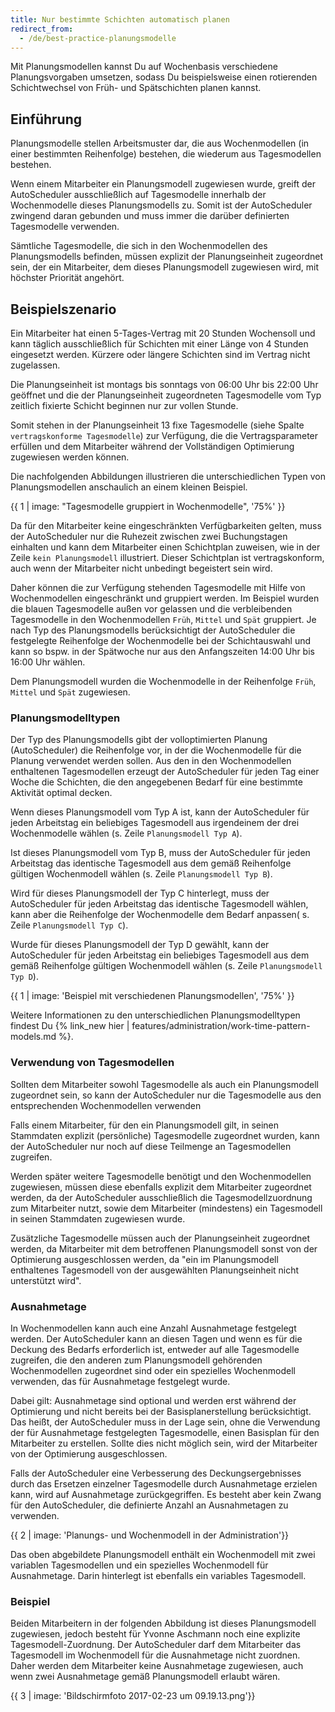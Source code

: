 ```yaml
---
title: Nur bestimmte Schichten automatisch planen
redirect_from:
  - /de/best-practice-planungsmodelle
---
```


Mit Planungsmodellen kannst Du auf Wochenbasis verschiedene Planungsvorgaben umsetzen, sodass Du beispielsweise einen rotierenden Schichtwechsel von Früh- und Spätschichten planen kannst.

## Einführung

Planungsmodelle stellen Arbeitsmuster dar, die aus Wochenmodellen (in einer bestimmten Reihenfolge) bestehen, die wiederum aus Tagesmodellen bestehen.

Wenn einem Mitarbeiter ein Planungsmodell zugewiesen wurde, greift der AutoScheduler ausschließlich auf Tagesmodelle innerhalb der Wochenmodelle dieses Planungsmodells zu. Somit ist der AutoScheduler zwingend daran gebunden und muss immer die darüber definierten Tagesmodelle verwenden.

Sämtliche Tagesmodelle, die sich in den Wochenmodellen des Planungsmodells befinden, müssen explizit der Planungseinheit zugeordnet sein, der ein Mitarbeiter, dem dieses Planungsmodell zugewiesen wird, mit höchster Priorität angehört.

## Beispielszenario

Ein Mitarbeiter hat einen 5-Tages-Vertrag mit 20 Stunden Wochensoll und kann täglich ausschließlich für Schichten mit einer Länge von 4 Stunden eingesetzt werden. Kürzere oder längere Schichten sind im Vertrag nicht zugelassen.

Die Planungseinheit ist montags bis sonntags von 06:00 Uhr bis 22:00 Uhr geöffnet und die der Planungseinheit zugeordneten Tagesmodelle vom Typ zeitlich fixierte Schicht beginnen nur zur vollen Stunde.

Somit stehen in der Planungseinheit 13 fixe Tagesmodelle (siehe Spalte `vertragskonforme Tagesmodelle`) zur Verfügung, die die Vertragsparameter erfüllen und dem Mitarbeiter während der Vollständigen Optimierung zugewiesen werden können.

Die nachfolgenden Abbildungen illustrieren die unterschiedlichen Typen von Planungsmodellen anschaulich an einem kleinen Beispiel.


{{ 1 | image: "Tagesmodelle gruppiert in Wochenmodelle", '75%' }}

Da für den Mitarbeiter keine eingeschränkten Verfügbarkeiten gelten, muss der AutoScheduler nur die Ruhezeit zwischen zwei Buchungstagen einhalten und kann dem Mitarbeiter einen Schichtplan zuweisen, wie in der Zeile `kein Planungsmodell` illustriert. Dieser Schichtplan ist vertragskonform, auch wenn der Mitarbeiter nicht unbedingt begeistert sein wird.

Daher können die zur Verfügung stehenden Tagesmodelle mit Hilfe von Wochenmodellen eingeschränkt und gruppiert werden. Im Beispiel wurden die blauen Tagesmodelle außen vor gelassen und die verbleibenden Tagesmodelle in den Wochenmodellen `Früh`, `Mittel` und `Spät` gruppiert. Je nach Typ des Planungsmodells berücksichtigt der AutoScheduler die festgelegte Reihenfolge der Wochenmodelle bei der Schichtauswahl und kann so bspw. in der Spätwoche nur aus den Anfangszeiten 14:00 Uhr bis 16:00 Uhr wählen.

Dem Planungsmodell wurden die Wochenmodelle in der Reihenfolge `Früh`, `Mittel` und `Spät` zugewiesen.

### Planungsmodelltypen

Der Typ des Planungsmodells gibt der volloptimierten Planung (AutoScheduler) die Reihenfolge vor, in der die Wochenmodelle für die Planung verwendet werden sollen. Aus den in den Wochenmodellen enthaltenen Tagesmodellen erzeugt der AutoScheduler für jeden Tag einer Woche die Schichten, die den angegebenen Bedarf für eine bestimmte Aktivität optimal decken.

Wenn dieses Planungsmodell vom Typ A ist, kann der AutoScheduler für jeden Arbeitstag ein beliebiges Tagesmodell aus irgendeinem der drei Wochenmodelle wählen (s. Zeile `Planungsmodell Typ A`).

Ist dieses Planungsmodell vom Typ B, muss der AutoScheduler für jeden Arbeitstag das identische Tagesmodell aus dem gemäß Reihenfolge gültigen Wochenmodell wählen (s. Zeile `Planungsmodell Typ B`).

Wird für dieses Planungsmodell der Typ C hinterlegt, muss der AutoScheduler für jeden Arbeitstag das identische Tagesmodell wählen, kann aber die Reihenfolge der Wochenmodelle dem Bedarf anpassen( s. Zeile `Planungsmodell Typ C`).

Wurde für dieses Planungsmodell der Typ D gewählt, kann der AutoScheduler für jeden Arbeitstag ein beliebiges Tagesmodell aus dem gemäß Reihenfolge gültigen Wochenmodell wählen (s. Zeile `Planungsmodell Typ D`).

{{ 1 | image: 'Beispiel mit verschiedenen Planungsmodellen', '75%' }}

Weitere Informationen zu den unterschiedlichen Planungsmodelltypen findest Du {% link_new hier | features/administration/work-time-pattern-models.md %}.

### Verwendung von Tagesmodellen

Sollten dem Mitarbeiter sowohl Tagesmodelle als auch ein Planungsmodell zugeordnet sein, so kann der AutoScheduler nur die Tagesmodelle aus den entsprechenden Wochenmodellen verwenden

Falls einem Mitarbeiter, für den ein Planungsmodell gilt, in seinen Stammdaten explizit (persönliche) Tagesmodelle zugeordnet wurden, kann der AutoScheduler nur noch auf diese Teilmenge an Tagesmodellen zugreifen.

Werden später weitere Tagesmodelle benötigt und den Wochenmodellen zugewiesen, müssen diese ebenfalls explizit dem Mitarbeiter zugeordnet werden, da der AutoScheduler ausschließlich die Tagesmodellzuordnung zum Mitarbeiter nutzt, sowie dem Mitarbeiter (mindestens) ein Tagesmodell in seinen Stammdaten zugewiesen wurde.

Zusätzliche Tagesmodelle müssen auch der Planungseinheit zugeordnet werden, da Mitarbeiter mit dem betroffenen Planungsmodell sonst von der Optimierung ausgeschlossen werden, da "ein im Planungsmodell enthaltenes Tagesmodell von der ausgewählten Planungseinheit nicht unterstützt wird".

### Ausnahmetage

In Wochenmodellen kann auch eine Anzahl Ausnahmetage festgelegt werden. Der AutoScheduler kann an diesen Tagen und wenn es für die Deckung des Bedarfs erforderlich ist, entweder auf alle Tagesmodelle zugreifen, die den anderen zum Planungsmodell gehörenden Wochenmodellen zugeordnet sind oder ein spezielles Wochenmodell verwenden, das für Ausnahmetage festgelegt wurde.

Dabei gilt: Ausnahmetage sind optional und werden erst während der Optimierung und nicht bereits bei der Basisplanerstellung berücksichtigt. Das heißt, der AutoScheduler muss in der Lage sein, ohne die Verwendung der für Ausnahmetage festgelegten Tagesmodelle, einen Basisplan für den Mitarbeiter zu erstellen. Sollte dies nicht möglich sein, wird der Mitarbeiter von der Optimierung ausgeschlossen.

Falls der AutoScheduler eine Verbesserung des Deckungsergebnisses durch das Ersetzen einzelner Tagesmodelle durch Ausnahmetage erzielen kann, wird auf Ausnahmetage zurückgegriffen. Es besteht aber kein Zwang für den AutoScheduler, die definierte Anzahl an Ausnahmetagen zu verwenden.

{{ 2 | image: 'Planungs- und Wochenmodell in der Administration'}}

Das oben abgebildete Planungsmodell enthält ein Wochenmodell mit zwei variablen Tagesmodellen und ein spezielles Wochenmodell für Ausnahmetage. Darin hinterlegt ist ebenfalls ein variables Tagesmodell.

### Beispiel

Beiden Mitarbeitern in der folgenden Abbildung ist dieses Planungsmodell zugewiesen, jedoch besteht für Yvonne Aschmann noch eine explizite Tagesmodell-Zuordnung. Der AutoScheduler darf dem Mitarbeiter das Tagesmodell im Wochenmodell für die Ausnahmetage nicht zuordnen. Daher werden dem Mitarbeiter keine Ausnahmetage zugewiesen, auch wenn zwei Ausnahmetage gemäß Planungsmodell erlaubt wären.

{{ 3 | image: 'Bildschirmfoto 2017-02-23 um 09.19.13.png'}}

